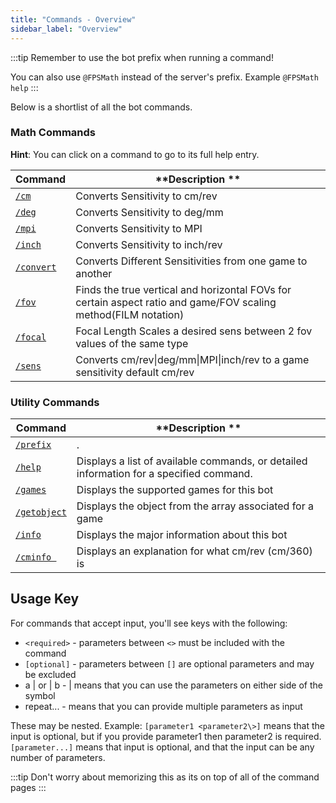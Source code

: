 ```yaml
---
title: "Commands - Overview"
sidebar_label: "Overview"
---
```


:::tip
Remember to use the bot prefix when running a command!

You can also use `@FPSMath` instead of the server's prefix. Example `@FPSMath help`
:::

Below is a shortlist of all the bot commands.

### Math Commands

**Hint**: You can click on a command to go to its full help entry.

| **Command**                      | **Description **                                                                                                |
| -------------------------------- | --------------------------------------------------------------------------------------------------------------- |
| [`/cm`](./math.mdx#cm)           | Converts Sensitivity to cm/rev                                                                                  |
| [`/deg`](./math.mdx#deg)         | Converts Sensitivity to deg/mm                                                                                  |
| [`/mpi`](./math.mdx#mpi)         | Converts Sensitivity to MPI                                                                                     |
| [`/inch`](./math.mdx#inch)       | Converts Sensitivity to inch/rev                                                                                |
| [`/convert`](./math.mdx#convert) | Converts Different Sensitivities from one game to another                                                       |
| [`/fov`](./math.mdx#fov)         | Finds the true vertical and horizontal FOVs for certain aspect ratio and game/FOV scaling method(FILM notation) |
| [`/focal`](./math.mdx#focal)     | Focal Length Scales a desired sens between 2 fov values of the same type                                        |
| [`/sens`](./math.mdx#sens)       | Converts cm/rev\|deg/mm\|MPI\|inch/rev to a game sensitivity default cm/rev                                     |

### Utility Commands

| **Command**                          | **Description **                                                                        |
| ------------------------------------ | --------------------------------------------------------------------------------------- |
| [`/prefix`](./util.mdx#prefix)       | .                                                       |
| [`/help`](./util.mdx#help)           | Displays a list of available commands, or detailed information for a specified command. |
| [`/games`](./util.mdx#games)         | Displays the supported games for this bot                                               |
| [`/getobject`](./util.mdx#getobject) | Displays the object from the array associated for a game                                |
| [`/info`](./util.mdx#info)           | Displays the major information about this bot                                           |
| [`/cminfo `](./util.mdx#cminfo)      | Displays an explanation for what cm/rev \(cm/360\) is                                    |

## Usage Key

For commands that accept input, you'll see keys with the following:

- `<required>` - parameters between `<>` must be included with the command
- `[optional]` - parameters between `[]` are optional parameters and may be excluded
- a | or | b - | means that you can use the parameters on either side of the symbol
- repeat... - means that you can provide multiple parameters as input

These may be nested. Example: `[parameter1 <parameter2\>]` means that the input is optional, but if you provide parameter1 then parameter2 is required. `[parameter...]` means that input is optional, and that the input can be any number of parameters.

:::tip
Don't worry about memorizing this as its on top of all of the command pages
:::

